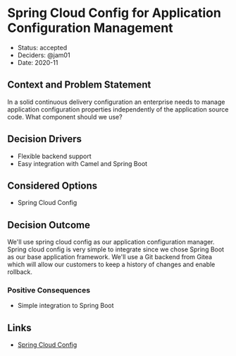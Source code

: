 # Spring Cloud Config for Application Configuration Management

* Status: accepted
* Deciders: @jam01
* Date: 2020-11

## Context and Problem Statement

In a solid continuous delivery configuration an enterprise needs to manage application configuration properties independently of the application source code. What component should we use?

## Decision Drivers <!-- optional -->

* Flexible backend support
* Easy integration with Camel and Spring Boot

## Considered Options

* Spring Cloud Config

## Decision Outcome

We'll use spring cloud config as our application configuration manager. Spring cloud config is very simple to integrate since we chose Spring Boot as our base application framework. We'll use a Git backend from Gitea which will allow our customers to keep a history of changes and enable rollback.

### Positive Consequences <!-- optional -->

* Simple integration to Spring Boot

## Links <!-- optional -->

* [Spring Cloud Config](https://cloud.spring.io/spring-cloud-config/reference/html/)
